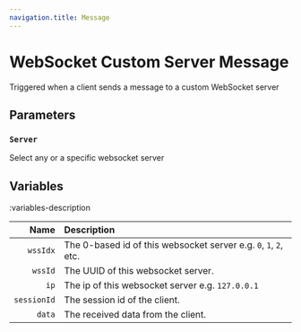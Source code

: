 ```yaml
---
navigation.title: Message
---
```


# WebSocket Custom Server Message
Triggered when a client sends a message to a custom WebSocket server

## Parameters

### `Server`
Select any or a specific websocket server

## Variables
:variables-description

Name | Description
----:|:------------
`wssIdx` | The 0-based id of this websocket server e.g. `0`, `1`, `2`, etc.
`wssId` | The UUID of this websocket server.
`ip` | The ip of this websocket server e.g. `127.0.0.1`
`sessionId` | The session id of the client.
`data` | The received data from the client.